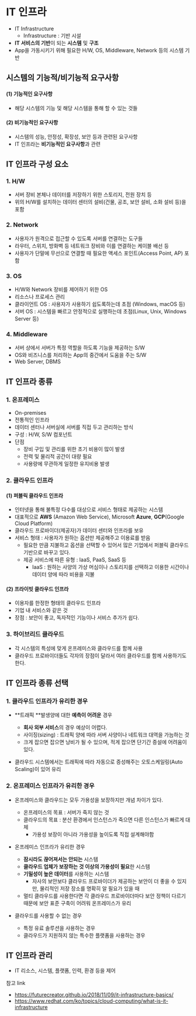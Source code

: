 # IT 인프라

- IT Infrastructure
  - Infrastructure : 기반 시설
- **IT 서비스의 기반**이 되는 **시스템** 및 **구조**
- App을 가동시키기 위해 필요한 H/W, OS, Middleware, Network 등의 시스템 기반 



## 시스템의 기능적/비기능적 요구사항

#### (1) 기능적인 요구사항

- 해당 시스템의 기능 및 해당 시스템을 통해 할 수 있는 것들



#### (2) 비기능적인 요구사항

- 시스템의 성능, 안정성, 확장성, 보안 등과 관련된 요구사항
- IT 인프라는 **비기능적인 요구사항**과 관련



##  IT 인프라 구성 요소

### 1. H/W

- 서버 장비 본체나 데이터를 저장하기 위한 스토리지, 전원 장치 등
- 위의 H/W를 설치하는 데이터 센터의 설비(건물, 공조, 보안 설비, 소화 설비 등)을 포함



### 2. Network

- 사용자가 원격으로 접근할 수 있도록 서버를 연결하는 도구들
- 라우터, 스위치, 방화벽 등 네트워크 장비와 이를 연결하는 케이블 배선 등
- 사용자가 단말에 무선으로 연결할 때 필요한 액세스 포인트(Access Point, AP) 포함



### 3. OS

- H/W와 Network 장비를 제어하기 위한 OS
- 리소스나 프로세스 관리
- 클라이언트 OS : 사용자가 사용하기 쉽도록하는데 초점 (Windows, macOS 등)
- 서버 OS : 시스템을 빠르고 안정적으로 실행하는데 초점(Linux, Unix, Windows Server 등)



### 4. Middleware

- 서버 상에서 서버가 특정 역할을 하도록 기능을 제공하는 S/W
- OS와 비즈니스를 처리하는 App의 중간에서 도움을 주는 S/W
- Web Server, DBMS



## IT 인프라 종류

### 1. 온프레미스

- On-premises
- 전통적인 인프라
- 데이터 센터나 서버실에 서버를 직접 두고 관리하는 방식
- 구성 : H/W, S/W 컴포넌트
- 단점 
  - 장비 구입 및 관리를 위한 초기 비용이 많이 발생
  - 전력 및 물리적 공간이 대량 필요
  - 사용량에 무관하게 일정한 유지비용 발생



### 2. 클라우드 인프라

#### (1) 퍼블릭 클라우드 인프라

- 인터넷을 통해 불특정 다수를 대상으로 서비스 형태로 제공하는 시스템
- 대표적으로 **AWS** (Amazon Web Service), Microsoft **Azure**, **GCP**(Google Cloud Platform)
- 클라우드 프로바이더(제공자)가 데이터 센터와 인프라를 보유
- 서비스 형태 : 사용자가 원하는 옵션만 제공해주고 이용료를 받음
  - 필요한 만큼 지불하고 옵션을 선택할 수 있어서 많은 기업에서 퍼블릭 클라우드 기반으로 바꾸고 있다.
  - 제공 서비스에 따른 유형 : IaaS, PaaS, SaaS 등
    - IaaS : 원하는 사양의 가상 머심이나 스토리지를 선택하고 이용한 시간이나 데이터 양에 따라 비용을 지불



#### (2) 프라이빗 클라우드 인프라

- 이용자를 한정한 형태의 클라우드 인프라
- 기업 내 서비스와 같은 것
- 장점 : 보안이 좋고, 독자적인 기능이나 서비스 추가가 쉽다.



### 3. 하이브리드 클라우드

- 각 시스템의 특성에 맞게 온프레미스와 클라우드를 함께 사용
- 클라우드 프로바이더들도 각자의 장점이 달라서 여러 클라우드를 함께 사용하기도 한다.



## IT 인프라 종류 선택

### 1. 클라우드 인프라가 유리한 경우

- **트래픽 **발생양에 대한 **예측이 어려운** 경우
  - **회사 외부 서비스**의 경우 예상이 어렵다.
  - 사이징(sizing) : 트래픽 양에 따라 서버 사양이나 네트워크 대역을 가늠하는 것
  - 크게 잡으면 잡으면 낭비가 될 수 있으며, 적게 잡으면 단기간 증설에 어려움이 있다.

- 클라우드 시스템에서는 트래픽에 따라 자동으로 증성해주는 오토스케일링(Auto Scaling)이 있어 유리



### 2. 온프레미스 인프라가 유리한 경우

- 온프레미스와 클라우드는 모두 가용성을 보장하지만 개념 차이가 있다.

  - 온프레미스의 목표 : 서버가 죽지 않는 것
  - 클라우드의 목표 : 분산 환경에서 인스턴스가 죽으면 다른 인스턴스가 빠르게 대체
    - 가용성 보장이 아니라 가용성을 높이도록 직접 설계해야함

- 온프레미스 인프라가 유리한 경우

  - **잠시라도 끊어져서는 안되는** 시스템
  - **클라우드 업체가 보장하는 것 이상의 가용성이 필요**한 시스템
  - **기밀성이 높은 데이터**를 사용하는 시스템
    - 자사의 보안보다 클라우드 프로바이더가 제공하는 보안이 더 좋을 수 있지만, 물리적인 저장 장소를 명확히 알 필요가 있을 때
  - 멀티 클라우드를 사용한다면 각 클라우드 프로바이더마다 보안 정책이 다르기 때문에 보안 표준 구축이 어려워 온프레미스가 유리

  

- 클라우드를 사용할 수 없는 경우

  - 특정 유료 솔루션을 사용하는 경우
  - 클라우드가 지원하지 않는 특수한 플랫폼을 사용하는 경우



## IT 인프라 관리

- IT 리소스, 시스템, 플랫폼, 인력, 환경 등을 제어



참고 link

- https://futurecreator.github.io/2018/11/09/it-infrastructure-basics/
- https://www.redhat.com/ko/topics/cloud-computing/what-is-it-infrastructure
